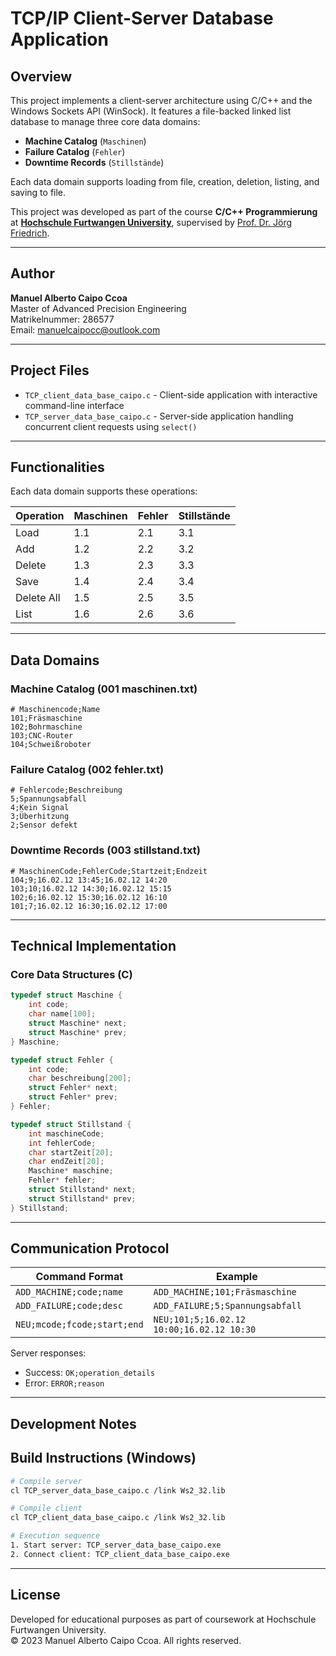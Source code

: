# TCP/IP Client-Server Database Application

## Overview

This project implements a client-server architecture using C/C++ and the Windows Sockets API (WinSock). It features a file-backed linked list database to manage three core data domains:

- **Machine Catalog** (`Maschinen`)
- **Failure Catalog** (`Fehler`)
- **Downtime Records** (`Stillstände`)

Each data domain supports loading from file, creation, deletion, listing, and saving to file.

This project was developed as part of the course **C/C++ Programmierung** at [**Hochschule Furtwangen University**](https://www.hs-furtwangen.de/), supervised by [Prof. Dr. Jörg Friedrich](https://www.hs-furtwangen.de/personen/profil/1250-joergfriedrich).

---

## Author

**Manuel Alberto Caipo Ccoa**  
Master of Advanced Precision Engineering  
Matrikelnummer: 286577  
Email: manuelcaipocc@outlook.com

---

## Project Files

- `TCP_client_data_base_caipo.c` - Client-side application with interactive command-line interface
- `TCP_server_data_base_caipo.c` - Server-side application handling concurrent client requests using `select()`

---

## Functionalities

Each data domain supports these operations:

| Operation   | Maschinen | Fehler | Stillstände |
|-------------|-----------|--------|-------------|
| Load        | 1.1       | 2.1    | 3.1         |
| Add         | 1.2       | 2.2    | 3.2         |
| Delete      | 1.3       | 2.3    | 3.3         |
| Save        | 1.4       | 2.4    | 3.4         |
| Delete All  | 1.5       | 2.5    | 3.5         |
| List        | 1.6       | 2.6    | 3.6         |

---

## Data Domains

### Machine Catalog (001 maschinen.txt)
```text
# Maschinencode;Name
101;Fräsmaschine
102;Bohrmaschine
103;CNC-Router
104;Schweißroboter
```

### Failure Catalog (002 fehler.txt)
```text
# Fehlercode;Beschreibung
5;Spannungsabfall
4;Kein Signal
3;Überhitzung
2;Sensor defekt
```

### Downtime Records (003 stillstand.txt)
```text
# MaschinenCode;FehlerCode;Startzeit;Endzeit
104;9;16.02.12 13:45;16.02.12 14:20
103;10;16.02.12 14:30;16.02.12 15:15
102;6;16.02.12 15:30;16.02.12 16:10
101;7;16.02.12 16:30;16.02.12 17:00
```

---

## Technical Implementation

### Core Data Structures (C)
```c
typedef struct Maschine {
    int code;
    char name[100];
    struct Maschine* next;
    struct Maschine* prev;
} Maschine;

typedef struct Fehler {
    int code;
    char beschreibung[200];
    struct Fehler* next;
    struct Fehler* prev;
} Fehler;

typedef struct Stillstand {
    int maschineCode;
    int fehlerCode;
    char startZeit[20];
    char endZeit[20];
    Maschine* maschine;
    Fehler* fehler;
    struct Stillstand* next;
    struct Stillstand* prev;
} Stillstand;
```

---

## Communication Protocol

| Command Format                  | Example                                 |
|--------------------------------|-----------------------------------------|
| `ADD_MACHINE;code;name`        | `ADD_MACHINE;101;Fräsmaschine`          |
| `ADD_FAILURE;code;desc`        | `ADD_FAILURE;5;Spannungsabfall`         |
| `NEU;mcode;fcode;start;end`    | `NEU;101;5;16.02.12 10:00;16.02.12 10:30`|

Server responses:

- Success: `OK;operation_details`
- Error: `ERROR;reason`

---

## Development Notes


## Build Instructions (Windows)
```bash
# Compile server
cl TCP_server_data_base_caipo.c /link Ws2_32.lib

# Compile client
cl TCP_client_data_base_caipo.c /link Ws2_32.lib

# Execution sequence
1. Start server: TCP_server_data_base_caipo.exe
2. Connect client: TCP_client_data_base_caipo.exe
```

---

## License

Developed for educational purposes as part of coursework at Hochschule Furtwangen University.  
© 2023 Manuel Alberto Caipo Ccoa. All rights reserved.
